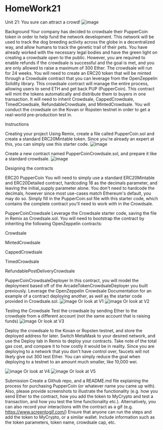 # HomeWork21
Unit 21: You sure can attract a crowd!
![image](https://user-images.githubusercontent.com/68974271/110379673-1f2b2a80-8025-11eb-9052-a15a8a8d4ba7.png)


Background
Your company has decided to crowdsale their PupperCoin token in order to help fund the network development.
This network will be used to track the dog breeding activity across the globe in a decentralized way, and allow humans to track the genetic trail of their pets. You have already worked with the necessary legal bodies and have the green light on creating a crowdsale open to the public. However, you are required to enable refunds if the crowdsale is successful and the goal is met, and you are only allowed to raise a maximum of 300 Ether. The crowdsale will run for 24 weeks.
You will need to create an ERC20 token that will be minted through a Crowdsale contract that you can leverage from the OpenZeppelin Solidity library.
This crowdsale contract will manage the entire process, allowing users to send ETH and get back PUP (PupperCoin).
This contract will mint the tokens automatically and distribute them to buyers in one transaction.
It will need to inherit Crowdsale, CappedCrowdsale, TimedCrowdsale, RefundableCrowdsale, and MintedCrowdsale.
You will conduct the crowdsale on the Kovan or Ropsten testnet in order to get a real-world pre-production test in.

Instructions

Creating your project
Using Remix, create a file called PupperCoin.sol and create a standard ERC20Mintable token. Since you're already an expert at this, you can simply use this starter code.
![image](https://user-images.githubusercontent.com/68974271/110378319-73350f80-8023-11eb-96cb-01161b9d1663.png)

Create a new contract named PupperCoinCrowdsale.sol, and prepare it like a standard crowdsale.
![image](https://user-images.githubusercontent.com/68974271/110378395-8f38b100-8023-11eb-8541-116d54ae5428.png)

Designing the contracts

ERC20 PupperCoin
You will need to simply use a standard ERC20Mintable and ERC20Detailed contract, hardcoding 18 as the decimals parameter, and leaving the initial_supply parameter alone.
You don't need to hardcode the decimals, however since most use-cases match Ethereum's default, you may do so.
Simply fill in the PupperCoin.sol file with this starter code, which contains the complete contract you'll need to work with in the Crowdsale.

PupperCoinCrowdsale
Leverage the Crowdsale starter code, saving the file in Remix as Crowdsale.sol.
You will need to bootstrap the contract by inheriting the following OpenZeppelin contracts:


Crowdsale


MintedCrowdsale


CappedCrowdsale


TimedCrowdsale


RefundablePostDeliveryCrowdsale



PupperCoinCrowdsaleDeployer
In this contract, you will model the deployment based off of the ArcadeTokenCrowdsaleDeployer you built previously. Leverage the OpenZeppelin Crowdsale Documentation for an example of a contract deploying another, as well as the starter code provided in Crowdsale.sol.
![image](https://user-images.githubusercontent.com/68974271/110378653-d626a680-8023-11eb-9907-33f1c92c8ae6.png)
Or look at V1
![image](https://user-images.githubusercontent.com/68974271/110378841-17b75180-8024-11eb-8c58-a88a7ad7b9f6.png)
Or look at V2

Testing the Crowdsale
Test the crowdsale by sending Ether to the crowdsale from a different account (not the same account that is raising funds)
![image](https://user-images.githubusercontent.com/68974271/110378932-34538980-8024-11eb-99ba-20da528fe35b.png)
Or look at V3




Deploy the crowdsale to the Kovan or Ropsten testnet, and store the deployed address for later. Switch MetaMask to your desired network, and use the Deploy tab in Remix to deploy your contracts. Take note of the total gas cost, and compare it to how costly it would be in reality. Since you are deploying to a network that you don't have control over, faucets will not likely give out 300 test Ether. You can simply reduce the goal when deploying to a testnet to an amount much smaller, like 10,000 wei.

![image](https://user-images.githubusercontent.com/68974271/110379166-77adf800-8024-11eb-9f44-ce091d846cda.png)
Or look at V4
![image](https://user-images.githubusercontent.com/68974271/110379227-8d232200-8024-11eb-958e-b92040e25beb.png)
Or look at V5

Submission
Create a Github repo, and a README.md file explaining the process for purchasing PupperCoin (or whatever name you came up with).
Also, please provide screenshots to illustrate the functionality (e.g. how you send Ether to the contract, how you add the token to MyCrypto and test a transaction, and how you test the time functionality etc.). Alternatively, you can also record your interactions with the contract as a gif (e.g. https://www.screentogif.com/)
Ensure that anyone can run the steps and add the token to MyCrypto, or a similar wallet.
Include information such as the token parameters, token name, crowdsale cap, etc.
